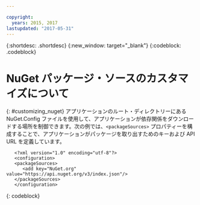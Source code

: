 ```yaml
---

copyright:
  years: 2015, 2017
lastupdated: "2017-05-31"
---
```


{:shortdesc: .shortdesc}
{:new_window: target="_blank"}
{:codeblock: .codeblock}


# NuGet パッケージ・ソースのカスタマイズについて
{: #customizing_nuget}
アプリケーションのルート・ディレクトリーにある NuGet.Config ファイルを使用して、アプリケーションが依存関係をダウンロードする場所を制御できます。次の例では、`<packageSources>` プロパティーを構成することで、アプリケーションがパッケージを取り出すためのキーおよび API URL を定義しています。
```
   <?xml version="1.0" encoding="utf-8"?>
   <configuration>
   <packageSources>
      <add key="NuGet.org" value="https://api.nuget.org/v3/index.json"/>
   </packageSources>
   </configuration>
```
{: codeblock}
